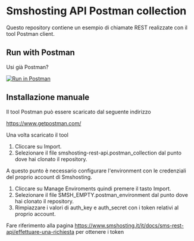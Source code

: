 # Smshosting API Postman collection

Questo repository contiene un esempio di chiamate REST realizzate con il tool Postman client.

Run with Postman
-------------

Usi già Postman?

[![Run in Postman](https://run.pstmn.io/button.svg)](https://app.getpostman.com/run-collection/e5ae5b0f68f590dca336#?env%5BSMSH_EMPTY%5D=W3siZW5hYmxlZCI6dHJ1ZSwia2V5IjoiYXV0aF9rZXkiLCJ2YWx1ZSI6IkdFVCBmcm9tIFNtc2hvc3RpbmciLCJ0eXBlIjoidGV4dCJ9LHsiZW5hYmxlZCI6dHJ1ZSwia2V5IjoiYXV0aF9zZWNyZXQiLCJ2YWx1ZSI6IkdFVCBmcm9tIFNtc2hvc3RpbmciLCJ0eXBlIjoidGV4dCJ9LHsiZW5hYmxlZCI6dHJ1ZSwia2V5IjoiQmFzZVVybCIsInZhbHVlIjoiaHR0cHM6Ly9hcGkuc21zaG9zdGluZy5pdCIsInR5cGUiOiJ0ZXh0In1d)



Installazione manuale
---------------------

Il tool Postman può essere scaricato dal seguente indirizzo

https://www.getpostman.com/

Una volta scaricato il tool

1.  Cliccare su Import.
2.  Selezionare il file smshosting-rest-api.postman_collection dal punto dove hai clonato il repository.

A questo punto è necessario configurare l'environment con le credenziali del proprio account di Smshosting.

1.  Cliccare su Manage Enviroments quindi premere il tasto Import.
2.  Selezionare il file SMSH_EMPTY.postman_environment dal punto dove hai clonato il repository.
3.  Rimpiazzare i valori di auth_key e auth_secret con i token relativi al proprio account. 

Fare riferimento alla pagina https://www.smshosting.it/it/docs/sms-rest-api/effettuare-una-richiesta per ottenere i token

